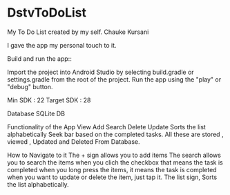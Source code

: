 # DstvToDoList
My To Do List created by my self. Chauke Kursani

I gave the app my personal touch to it.

Build and run the app::

Import the project into Android Studio by selecting build.gradle or settings.gradle from the root of the project.
Run the app using the "play" or "debug" button.

Min SDK : 22
Target SDK : 28

Database
SQLite DB

Functionality of the App
 View
 Add
 Search
 Delete
 Update
 Sorts the list alphabetically
 Seek bar based on the completed tasks.
All these are stored , viewed , Updated and Deleted From Database.

How to Navigate to it
The + sign allows you to add items
The search allows you to search the items
when you clich the checkbox that means the task is completed
when you long press the items, it means the task is completed
when you want to update or delete the item, just tap  it.
The list sign, Sorts the list alphabetically.
